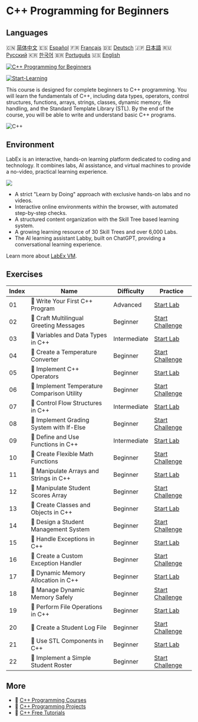 # C++ Programming for Beginners

## Languages

🇨🇳 [简体中文](README_zh.md) 🇪🇸 [Español](README_es.md) 🇫🇷 [Français](README_fr.md) 🇩🇪 [Deutsch](README_de.md) 🇯🇵 [日本語](README_ja.md) 🇷🇺 [Русский](README_ru.md) 🇰🇷 [한국어](README_ko.md) 🇧🇷 [Português](README_pt.md) 🇺🇸 [English](README.md) 

[![C++ Programming for Beginners](https://cover-creator.labex.io/cpp-programming-for-beginners.png)](https://labex.io/courses/cpp-programming-for-beginners)

[![Start-Learning](https://img.shields.io/badge/Start-Learning-whitesmoke?style=for-the-badge)](https://labex.io/courses/cpp-programming-for-beginners)

This course is designed for complete beginners to C++ programming. You will learn the fundamentals of C++, including data types, operators, control structures, functions, arrays, strings, classes, dynamic memory, file handling, and the Standard Template Library (STL). By the end of the course, you will be able to write and understand basic C++ programs.

![C++](https://img.shields.io/badge/C++-whitesmoke?style=for-the-badge&logo=c++)


## Environment

LabEx is an interactive, hands-on learning platform dedicated to coding and technology. It combines labs, AI assistance, and virtual machines to provide a no-video, practical learning experience.

![](https://tutorial-screenshot.getvm.io/images/vm-1725247253.png)

- A strict "Learn by Doing" approach with exclusive hands-on labs and no videos.
- Interactive online environments within the browser, with automated step-by-step checks.
- A structured content organization with the Skill Tree based learning system.
- A growing learning resource of 30 Skill Trees and over 6,000 Labs.
- The AI learning assistant Labby, built on ChatGPT, providing a conversational learning experience.

Learn more about [LabEx VM](https://support.labex.io/using-labex/virtual-machine).

## Exercises

|   Index | Name                                        | Difficulty   | Practice                                                                                                                 |
|---------|---------------------------------------------|--------------|--------------------------------------------------------------------------------------------------------------------------|
|      01 | 📖 Write Your First C++ Program             | Advanced     | <a target='_blank' href='https://labex.io/tutorials/cpp-write-your-first-c-program-446069'>Start Lab</a>                 |
|      02 | 🎯 Craft Multilingual Greeting Messages     | Beginner     | <a target='_blank' href='https://labex.io/tutorials/cpp-craft-multilingual-greeting-messages-446094'>Start Challenge</a> |
|      03 | 📖 Variables and Data Types in C++          | Intermediate | <a target='_blank' href='https://labex.io/tutorials/cpp-variables-and-data-types-in-c-446078'>Start Lab</a>              |
|      04 | 🎯 Create a Temperature Converter           | Beginner     | <a target='_blank' href='https://labex.io/tutorials/c-create-a-temperature-converter-446144'>Start Challenge</a>         |
|      05 | 📖 Implement C++ Operators                  | Beginner     | <a target='_blank' href='https://labex.io/tutorials/cpp-implement-c-operators-446084'>Start Lab</a>                      |
|      06 | 🎯 Implement Temperature Comparison Utility | Beginner     | <a target='_blank' href='https://labex.io/tutorials/implement-temperature-comparison-utility-446145'>Start Challenge</a> |
|      07 | 📖 Control Flow Structures in C++           | Intermediate | <a target='_blank' href='https://labex.io/tutorials/cpp-control-flow-structures-in-c-446083'>Start Lab</a>               |
|      08 | 🎯 Implement Grading System with If-Else    | Beginner     | <a target='_blank' href='https://labex.io/tutorials/c-implement-grading-system-with-if-else-446149'>Start Challenge</a>  |
|      09 | 📖 Define and Use Functions in C++          | Intermediate | <a target='_blank' href='https://labex.io/tutorials/cpp-define-and-use-functions-in-c-446080'>Start Lab</a>              |
|      10 | 🎯 Create Flexible Math Functions           | Beginner     | <a target='_blank' href='https://labex.io/tutorials/c-create-flexible-math-functions-446161'>Start Challenge</a>         |
|      11 | 📖 Manipulate Arrays and Strings in C++     | Beginner     | <a target='_blank' href='https://labex.io/tutorials/cpp-manipulate-arrays-and-strings-in-c-446085'>Start Lab</a>         |
|      12 | 🎯 Manipulate Student Scores Array          | Beginner     | <a target='_blank' href='https://labex.io/tutorials/c-manipulate-student-scores-array-446194'>Start Challenge</a>        |
|      13 | 📖 Create Classes and Objects in C++        | Beginner     | <a target='_blank' href='https://labex.io/tutorials/cpp-create-classes-and-objects-in-c-446079'>Start Lab</a>            |
|      14 | 🎯 Design a Student Management System       | Beginner     | <a target='_blank' href='https://labex.io/tutorials/cpp-design-a-student-management-system-446288'>Start Challenge</a>   |
|      15 | 📖 Handle Exceptions in C++                 | Beginner     | <a target='_blank' href='https://labex.io/tutorials/cpp-handle-exceptions-in-c-446082'>Start Lab</a>                     |
|      16 | 🎯 Create a Custom Exception Handler        | Beginner     | <a target='_blank' href='https://labex.io/tutorials/cpp-create-a-custom-exception-handler-446292'>Start Challenge</a>    |
|      17 | 📖 Dynamic Memory Allocation in C++         | Beginner     | <a target='_blank' href='https://labex.io/tutorials/cpp-dynamic-memory-allocation-in-c-446081'>Start Lab</a>             |
|      18 | 🎯 Manage Dynamic Memory Safely             | Beginner     | <a target='_blank' href='https://labex.io/tutorials/cpp-manage-dynamic-memory-safely-446299'>Start Challenge</a>         |
|      19 | 📖 Perform File Operations in C++           | Beginner     | <a target='_blank' href='https://labex.io/tutorials/cpp-perform-file-operations-in-c-446086'>Start Lab</a>               |
|      20 | 🎯 Create a Student Log File                | Beginner     | <a target='_blank' href='https://labex.io/tutorials/cpp-create-a-student-log-file-446297'>Start Challenge</a>            |
|      21 | 📖 Use STL Components in C++                | Beginner     | <a target='_blank' href='https://labex.io/tutorials/cpp-use-stl-components-in-c-446087'>Start Lab</a>                    |
|      22 | 🎯 Implement a Simple Student Roster        | Beginner     | <a target='_blank' href='https://labex.io/tutorials/cpp-implement-a-simple-student-roster-446298'>Start Challenge</a>    |

## More

- 🔗 [C++ Programming Courses](https://github.com/labex-labs/awesome-programming-courses)
- 🔗 [C++ Programming Projects](https://github.com/labex-labs/awesome-programming-projects)
- 🔗 [C++ Free Tutorials](https://github.com/labex-labs/cpp-free-tutorials)

